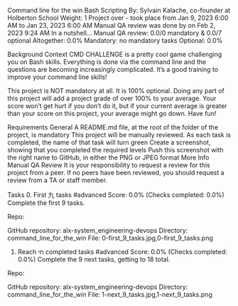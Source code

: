 Command line for the win
Bash
Scripting
 By: Sylvain Kalache, co-founder at Holberton School
 Weight: 1
 Project over - took place from Jan 9, 2023 6:00 AM to Jan 23, 2023 6:00 AM
 Manual QA review was done by on Feb 2, 2023 9:24 AM
In a nutshell…
Manual QA review: 0.0/0 mandatory & 0.0/7 optional
Altogether:  0.0%
Mandatory: no mandatory tasks
Optional: 0.0%


Background Context
CMD CHALLENGE is a pretty cool game challenging you on Bash skills. Everything is done via the command line and the questions are becoming increasingly complicated. It’s a good training to improve your command line skills!

This project is NOT mandatory at all. It is 100% optional. Doing any part of this project will add a project grade of over 100% to your average. Your score won’t get hurt if you don’t do it, but if your current average is greater than your score on this project, your average might go down. Have fun!

Requirements
General
A README.md file, at the root of the folder of the project, is mandatory
This project will be manually reviewed.
As each task is completed, the name of that task will turn green
Create a screenshot, showing that you completed the required levels
Push this screenshot with the right name to GitHub, in either the PNG or JPEG format
More Info
Manual QA Review
It is your responsibility to request a review for this project from a peer. If no peers have been reviewed, you should request a review from a TA or staff member.

Tasks
0. First 九 tasks
#advanced
Score: 0.0% (Checks completed: 0.0%)
Complete the first 9 tasks.

Repo:

GitHub repository: alx-system_engineering-devops
Directory: command_line_for_the_win
File: 0-first_9_tasks.jpg,0-first_9_tasks.png
  
1. Reach חי completed tasks
#advanced
Score: 0.0% (Checks completed: 0.0%)
Complete the 9 next tasks, getting to 18 total.

Repo:

GitHub repository: alx-system_engineering-devops
Directory: command_line_for_the_win
File: 1-next_9_tasks.jpg,1-next_9_tasks.png
  
